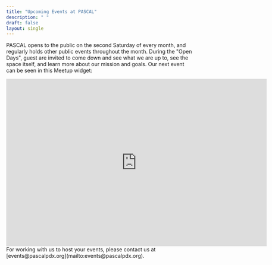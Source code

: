 ```yaml
---
title: "Upcoming Events at PASCAL"
description: " "
draft: false
layout: single
---
```


PASCAL opens to the public on the second Saturday of every month, and regularly holds other public events throughout the month. During the "Open Days", guest are invited to come down and see what we are up to, see the space itself, and learn more about our mission and goals. Our next event can be seen in this Meetup widget:
<iframe width="700" height="450" src="http://meetu.ps/3jnnl7" frameborder="0"></iframe>
For working with us to host your events, please contact us at [events@pascalpdx.org](mailto:events@pascalpdx.org).
